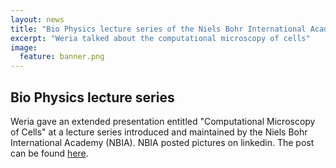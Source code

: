 ```yaml
---
layout: news
title: "Bio Physics lecture series of the Niels Bohr International Academy"
excerpt: "Weria talked about the computational microscopy of cells" 
image:
  feature: banner.png
---
```


## Bio Physics lecture series

Weria gave an extended presentation entitled "Computational Microscopy of Cells" at a lecture series introduced and maintained by the Niels Bohr International Academy (NBIA). NBIA posted pictures on linkedin. The post can be found [here](https://www.linkedin.com/feed/update/urn:li:activity:7130290099430248448/).  

